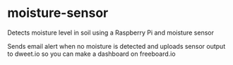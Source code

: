 # moisture-sensor
Detects moisture level in soil using a Raspberry Pi and moisture sensor

Sends email alert when no moisture is detected and uploads sensor output to dweet.io so you can make a dashboard on freeboard.io
